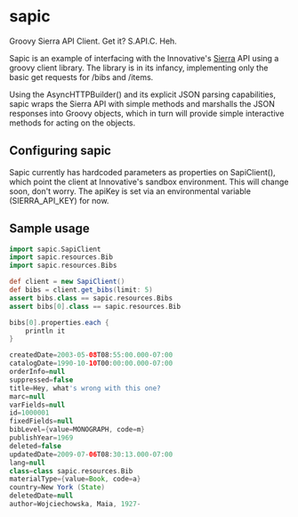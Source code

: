 sapic
=====

Groovy Sierra API Client. Get it? S.API.C. Heh.

Sapic is an example of interfacing with the Innovative's [Sierra](http://sierra.iii.com/) API using a groovy client library. The library is in its infancy, implementing only the basic get requests for /bibs and /items.

Using the AsyncHTTPBuilder() and its explicit JSON parsing capabilities, sapic wraps the Sierra API with simple methods and marshalls the JSON responses into Groovy objects, which in turn will provide simple interactive methods for acting on the objects.

Configuring sapic
-----------------

Sapic currently has hardcoded parameters as properties on SapiClient(), which point the client at Innovative's sandbox environment. This will change soon, don't worry. The apiKey is set via an environmental variable (SIERRA_API_KEY) for now.

Sample usage
------------

```groovy
import sapic.SapiClient
import sapic.resources.Bib
import sapic.resources.Bibs

def client = new SapiClient()
def bibs = client.get_bibs(limit: 5)
assert bibs.class == sapic.resources.Bibs
assert bibs[0].class == sapic.resources.Bib

bibs[0].properties.each {
    println it
}

createdDate=2003-05-08T08:55:00.000-07:00
catalogDate=1990-10-10T00:00:00.000-07:00
orderInfo=null
suppressed=false
title=Hey, what's wrong with this one?
marc=null
varFields=null
id=1000001
fixedFields=null
bibLevel={value=MONOGRAPH, code=m}
publishYear=1969
deleted=false
updatedDate=2009-07-06T08:30:13.000-07:00
lang=null
class=class sapic.resources.Bib
materialType={value=Book, code=a}
country=New York (State)
deletedDate=null
author=Wojciechowska, Maia, 1927-
```